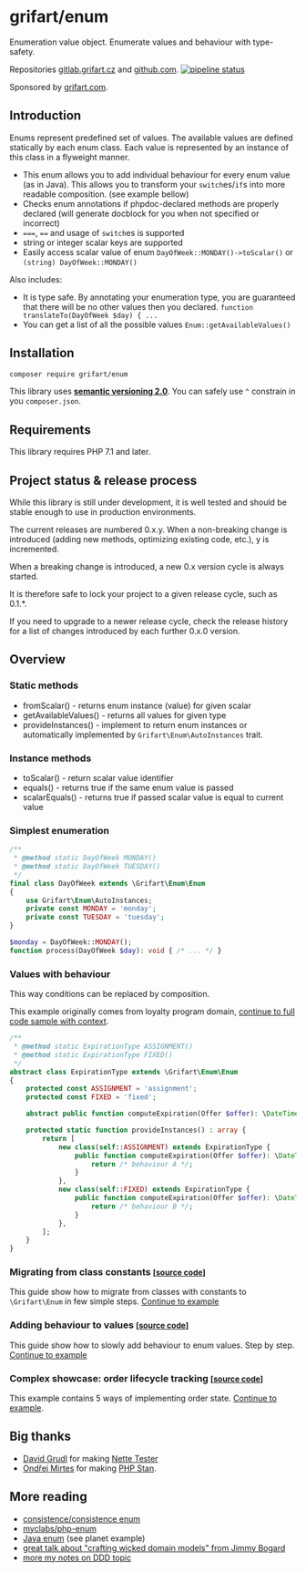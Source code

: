 # grifart/enum

Enumeration value object. Enumerate values and behaviour with type-safety.

Repositories [gitlab.grifart.cz](https://gitlab.grifart.cz/jkuchar1/grifart-enum)
and [github.com](https://github.com/grifart/enum).
[![pipeline status](https://gitlab.grifart.cz/jkuchar1/grifart-enum/badges/master/pipeline.svg)](https://gitlab.grifart.cz/jkuchar1/grifart-enum/commits/master)

Sponsored by [grifart.com](https://grifart.com).

## Introduction

Enums represent predefined set of values. The available values are defined statically by each enum class. Each value is represented by an instance of this class in a flyweight manner.

- This enum allows you to add individual behaviour for every enum value (as in Java). This allows you to transform your `switch`es/`if`s into more readable composition. (see example bellow)
- Checks enum annotations if phpdoc-declared methods are properly declared (will generate docblock for you when not specified or incorrect)
- `===`, `==` and usage of `switch`es is supported
- string or integer scalar keys are supported
- Easily access scalar value of enum `DayOfWeek::MONDAY()->toScalar()` or `(string) DayOfWeek::MONDAY()`

Also includes:

- It is type safe. By annotating your enumeration type, you are guaranteed that there will be no other values then you declared. `function translateTo(DayOfWeek $day) { ...`
- You can get a list of all the possible values `Enum::getAvailableValues()`

## Installation

```bash
composer require grifart/enum
```

This library uses [**semantic versioning 2.0**](https://semver.org/spec/v2.0.0.html).
You can safely use `^` constrain in you `composer.json`.

## Requirements

This library requires PHP 7.1 and later.

## Project status & release process

While this library is still under development, it is well tested and should be stable enough to use in production environments.

The current releases are numbered 0.x.y. When a non-breaking change is introduced (adding new methods, optimizing existing code, etc.), y is incremented.

When a breaking change is introduced, a new 0.x version cycle is always started.

It is therefore safe to lock your project to a given release cycle, such as 0.1.*.

If you need to upgrade to a newer release cycle, check the release history for a list of changes introduced by each further 0.x.0 version.

## Overview

### Static methods

- fromScalar() - returns enum instance (value) for given scalar
- getAvailableValues() - returns all values for given type
- provideInstances() - implement to return enum instances or automatically implemented by `Grifart\Enum\AutoInstances` trait.

### Instance methods

- toScalar() - return scalar value identifier
- equals() - returns true if the same enum value is passed
- scalarEquals() - returns true if passed scalar value is equal to current value

### Simplest enumeration

```php
/**
 * @method static DayOfWeek MONDAY()
 * @method static DayOfWeek TUESDAY()
 */
final class DayOfWeek extends \Grifart\Enum\Enum
{
    use Grifart\Enum\AutoInstances;
    private const MONDAY = 'monday';
    private const TUESDAY = 'tuesday';
}

$monday = DayOfWeek::MONDAY();
function process(DayOfWeek $day): void { /* ... */ }
````

### Values with behaviour

This way conditions can be replaced by composition.

This example originally comes from loyalty program domain, [continue to full code sample with context](tests/Example/LoyaltyProgramExample/example.phpt).

```php
/**
 * @method static ExpirationType ASSIGNMENT()
 * @method static ExpirationType FIXED()
 */
abstract class ExpirationType extends \Grifart\Enum\Enum
{
	protected const ASSIGNMENT = 'assignment';
	protected const FIXED = 'fixed';

	abstract public function computeExpiration(Offer $offer): \DateTimeImmutable;

	protected static function provideInstances() : array {
		return [
			new class(self::ASSIGNMENT) extends ExpirationType {
				public function computeExpiration(Offer $offer): \DateTimeImmutable {
					return /* behaviour A */;
				}
			},
			new class(self::FIXED) extends ExpirationType {
				public function computeExpiration(Offer $offer): \DateTimeImmutable {
					return /* behaviour B */;
				}
			},
		];
	}
}
````

### Migrating from class constants <small>[[source code](tests/Example/MigratingLegacyCode/readme.md)]</small>

This guide show how to migrate from classes with constants to `\Grifart\Enum` in few simple steps. [Continue to example](tests/Example/MigratingLegacyCode/readme.md)

### Adding behaviour to values <small>[[source code](tests/Example/AddingBehaviourToEnum/readme.md)]</small>

This guide show how to slowly add behaviour to enum values. Step by step. [Continue to example](tests/Example/AddingBehaviourToEnum/readme.md)

### Complex showcase: order lifecycle tracking <small>[[source code](tests/Example/OrderState/readme.md)]</small>

This example contains 5 ways of implementing order state. [Continue to example](tests/Example/OrderState/readme.md).

## Big thanks

- [David Grudl](https://github.com/dg) for making [Nette Tester](https://github.com/nette/tester)
- [Ondřej Mirtes](https://github.com/ondrejmirtes) for making [PHP Stan](https://github.com/phpstan/phpstan).

## More reading

- [consistence/consistence enum](https://github.com/consistence/consistence/blob/master/docs/Enum/enums.md)
- [myclabs/php-enum](https://github.com/myclabs/php-enum)
- [Java enum](https://docs.oracle.com/javase/tutorial/java/javaOO/enum.html) (see planet example)
- [great talk about "crafting wicked domain models" from Jimmy Bogard](https://vimeo.com/43598193)
- [more my notes on DDD topic](https://gitlab.grifart.cz/jkuchar1/eventsourcing-cqrs-simple-app/blob/master/README.md)



